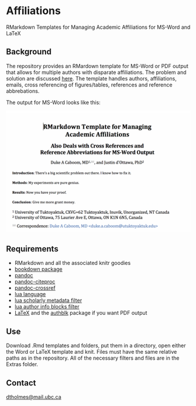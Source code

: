 # Affiliations
RMarkdown Templates for Managing Academic Affiliations for MS-Word and LaTeX

## Background
The repository provides an RMardown template for MS-Word or PDF output that allows for multiple authors with disparate affiliations. The problem and solution are discussed [here](http://labrtorian.com/2019/08/26/rmarkdown-template-that-manages-academic-affiliations/). The template handles authors, affiliations, emails, cross referencing of figures/tables, references and reference abbrebations.

The output for MS-Word looks like this:

![multiple authors with affiliations](https://raw.githubusercontent.com/drdanholmes/Affiliations/master/Images/goodheader.png "Word Output")

## Requirements

+ RMarkdown and all the associated knitr goodies
+ [bookdown package](https://bookdown.org/)
+ [pandoc](https://pandoc.org/)
+ [pandoc-citeproc](https://github.com/jgm/pandoc-citeproc)
+ [pandoc-crossref](https://github.com/lierdakil/pandoc-crossref)
+ [lua language](https://www.lua.org/)
+ [lua scholarly metadata filter](https://github.com/pandoc/lua-filters/tree/master/scholarly-metadata)
+ [lua author info blocks filter](https://github.com/pandoc/lua-filters/tree/master/author-info-blocks)
+ [LaTeX](https://www.latex-project.org/get/) and the [authblk](https://www.ctan.org/pkg/authblk) package if you want PDF output

## Use

Download .Rmd templates and folders, put them in a directory, open either the Word or LaTeX template and knit. Files must have the same relative paths as in the repository. All of the necessary filters and files are in the Extras folder.

## Contact

dtholmes@mail.ubc.ca



